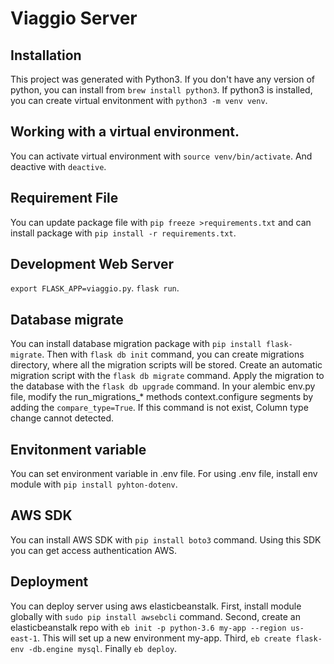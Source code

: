 # Viaggio Server

## Installation

This project was generated with Python3. If you don't have any version of python, you can install from `brew install python3`.
If python3 is installed, you can create virtual envitonment with `python3 -m venv venv`.

## Working with a virtual environment.

You can activate virtual environment with `source venv/bin/activate`.
And deactive with `deactive`.

## Requirement File

You can update package file with `pip freeze >requirements.txt` and can install package with `pip install -r requirements.txt`.

## Development Web Server

`export FLASK_APP=viaggio.py`.
`flask run`.

## Database migrate

You can install database migration package with `pip install flask-migrate`.
Then with `flask db init` command, you can create migrations directory, where all the migration scripts will be stored.
Create an automatic migration script with the `flask db migrate` command.
Apply the migration to the database with the `flask db upgrade` command.
In your alembic env.py file, modify the run_migrations_* methods context.configure segments by adding the `compare_type=True`. If this command is not exist, Column type change cannot detected.

## Envitonment variable

You can set environment variable in .env file. For using .env file, install env module with `pip install pyhton-dotenv`.


## AWS SDK

You can install AWS SDK with `pip install boto3` command. Using this SDK you can get access authentication AWS.


## Deployment

You can deploy server using aws elasticbeanstalk. First, install module globally with `sudo pip install awsebcli` command.
Second, create an elasticbeanstalk repo with `eb init -p python-3.6 my-app --region us-east-1`. This will set up a new environment my-app.
Third, `eb create flask-env -db.engine mysql`.
Finally `eb deploy`.
